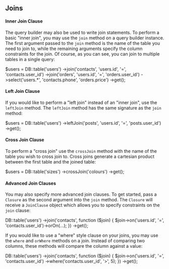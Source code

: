 ## Joins

#### Inner Join Clause

The query builder may also be used to write join statements. To perform a basic "inner join", you may use the `join` method on a query builder instance. The first argument passed to the `join` method is the name of the table you need to join to, while the remaining arguments specify the column constraints for the join. Of course, as you can see, you can join to multiple tables in a single query:

$users = DB::table('users')
->join('contacts', 'users.id', '=', 'contacts.user_id')
->join('orders', 'users.id', '=', 'orders.user_id')
->select('users.*', 'contacts.phone', 'orders.price')
->get();

#### Left Join Clause

If you would like to perform a "left join" instead of an "inner join", use the `leftJoin` method. The `leftJoin` method has the same signature as the `join` method:

$users = DB::table('users')
->leftJoin('posts', 'users.id', '=', 'posts.user_id')
->get();

#### Cross Join Clause

To perform a "cross join" use the `crossJoin` method with the name of the table you wish to cross join to. Cross joins generate a cartesian product between the first table and the joined table:

$users = DB::table('sizes')
->crossJoin('colours')
->get();

#### Advanced Join Clauses

You may also specify more advanced join clauses. To get started, pass a `Closure` as the second argument into the `join` method. The `Closure` will receive a `JoinClause` object which allows you to specify constraints on the `join` clause:

DB::table('users')
->join('contacts', function ($join) {
$join->on('users.id', '=', 'contacts.user_id')->orOn(...);
})
->get();

If you would like to use a "where" style clause on your joins, you may use the `where` and `orWhere` methods on a join. Instead of comparing two columns, these methods will compare the column against a value:

DB::table('users')
->join('contacts', function ($join) {
$join->on('users.id', '=', 'contacts.user_id')
->where('contacts.user_id', '>', 5);
})
->get();